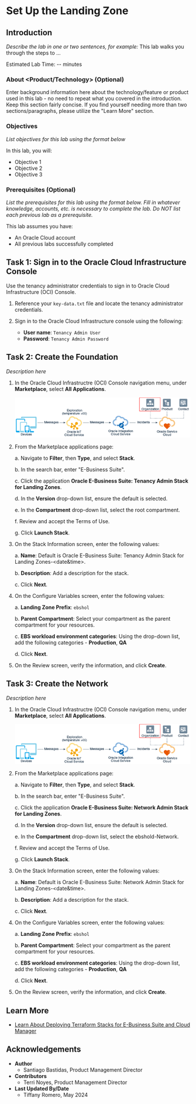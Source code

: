 # Set Up the Landing Zone

## Introduction

*Describe the lab in one or two sentences, for example:* This lab walks you through the steps to ...

Estimated Lab Time: -- minutes

### About <Product/Technology> (Optional)
Enter background information here about the technology/feature or product used in this lab - no need to repeat what you covered in the introduction. Keep this section fairly concise. If you find yourself needing more than two sections/paragraphs, please utilize the "Learn More" section.

### Objectives

*List objectives for this lab using the format below*

In this lab, you will:
* Objective 1
* Objective 2
* Objective 3

### Prerequisites (Optional)

*List the prerequisites for this lab using the format below. Fill in whatever knowledge, accounts, etc. is necessary to complete the lab. Do NOT list each previous lab as a prerequisite.*

This lab assumes you have:
* An Oracle Cloud account
* All previous labs successfully completed


## Task 1: Sign in to the Oracle Cloud Infrastructure Console

Use the tenancy administrator credentials to sign in to Oracle Cloud Infrastructure (OCI) Console.

1. Reference your ``key-data.txt`` file and locate the tenancy administrator credentials.

2. Sign in to the Oracle Cloud Infrastructure console using the following:

    * **User name**: ``Tenancy Admin User``
    * **Password**: ``Tenancy Admin Password``


## Task 2: Create the Foundation

*Description here*

1. In the Oracle Cloud Infrastructre (OCI) Console navigation menu, under **Marketplace**, select **All Applications**.

	![Image alt text](images/sample1.png)

2. From the Marketplace applications page:

    a. Navigate to **Filter**, then **Type**, and select **Stack**.

    b. In the search bar, enter "E-Business Suite".

    c. Click the application **Oracle E-Business Suite: Tenancy Admin Stack for Landing Zones**.

    d. In the **Version** drop-down list, ensure the default is selected. 
    
    e. In the **Compartment** drop-down list, select the root compartment.

    f. Review and accept the Terms of Use.

    g. Click **Launch Stack**.

4. On the Stack Information screen, enter the following values:

    a. **Name**: Default is Oracle E-Business Suite: Tenancy Admin Stack for Landing Zones-<date&time>.

    b. **Description**: Add a description for the stack.

    c. Click **Next**.

5. On the Configure Variables screen, enter the following values:

    a. **Landing Zone Prefix**: ``ebshol``

    b. **Parent Compartment**: Select your compartment as the parent compartment for your resources.

    c. **EBS workload environment categories**: Using the drop-down list, add the following categories - **Production**, **QA**

    d. Click **Next**.

6. On the Review screen, verify the information, and click **Create**.

## Task 3: Create the Network

*Description here*

1. In the Oracle Cloud Infrastructre (OCI) Console navigation menu, under **Marketplace**, select **All Applications**.

	![Image alt text](images/sample1.png)

2. From the Marketplace applications page:

    a. Navigate to **Filter**, then **Type**, and select **Stack**.

    b. In the search bar, enter "E-Business Suite".

    c. Click the application **Oracle E-Business Suite: Network Admin Stack for Landing Zones**.

    d. In the **Version** drop-down list, ensure the default is selected. 
    
    e. In the **Compartment** drop-down list, select the ebshold-Network.

    f. Review and accept the Terms of Use.

    g. Click **Launch Stack**.

4. On the Stack Information screen, enter the following values:

    a. **Name**: Default is Oracle E-Business Suite: Network Admin Stack for Landing Zones-<date&time>.

    b. **Description**: Add a description for the stack.

    c. Click **Next**.

5. On the Configure Variables screen, enter the following values:

    a. **Landing Zone Prefix**: ``ebshol``

    b. **Parent Compartment**: Select your compartment as the parent compartment for your resources.

    c. **EBS workload environment categories**: Using the drop-down list, add the following categories - **Production**, **QA**

    d. Click **Next**.

6. On the Review screen, verify the information, and click **Create**.

## Learn More

* [Learn About Deploying Terraform Stacks for E-Business Suite and Cloud Manager](https://docs.oracle.com/en/solutions/deploy-landing-zone-e-business-suite-cm/learn-deploying-terraform-stacks-e-business-suite-and-cloud-manager1.html#GUID-CAA809AC-2A7F-40F9-96E9-493C2F388494)

## Acknowledgements
* **Author** 
  - Santiago Bastidas, Product Management Director
* **Contributors** 
  -  Terri Noyes, Product Management Director
* **Last Updated By/Date** 
  - Tiffany Romero, May 2024
